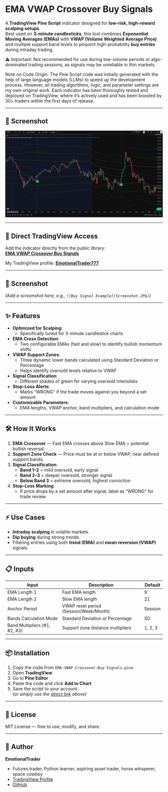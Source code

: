 # EMA VWAP Crossover Buy Signals

A **TradingView Pine Script** indicator designed for **low-risk, high-reward scalping setups**.  
Best used on **3-minute candlesticks**, this tool combines **Exponential Moving Averages (EMAs)** with **VWAP (Volume Weighted Average Price)** and multiple support band levels to pinpoint high-probability **buy entries** during intraday trading.

⚠️ Important: Not recommended for use during low-volume periods or algo-dominated trading sessions, as signals may be unreliable in thin markets.

Note on Code Origin:
The Pine Script code was initially generated with the help of large language models (LLMs) to speed up the development process. However, all trading algorithms, logic, and parameter settings are my own original work. Each indicator has been thoroughly tested and deployed on TradingView, where it’s actively used and has been boosted by 30+ traders within the first days of release.

---

## 📸 Screenshot

![EMA_VWAP_CROSSOVER_BUY_SIGNALS](Screenshot.JPG)

---

## 📎 Direct TradingView Access
Add the indicator directly from the public library:  
**[EMA VWAP Crossover Buy Signals](https://www.tradingview.com/script/CwsxodkT-EMA-VWAP-crossover-Buy-signals/)**

My TradingView profile: **[EmotionalTrader777](https://www.tradingview.com/u/EmotionalTrader777/)**

---

## 📸 Screenshot
*(Add a screenshot here, e.g., `![Buy Signal Example](Screenshot.JPG)`)*

---

## ✨ Features
- **Optimized for Scalping**:
  - Specifically tuned for 3-minute candlestick charts
- **EMA Cross Detection**:
  - Two configurable EMAs (fast and slow) to identify bullish momentum shifts
- **VWAP Support Zones**:
  - Three dynamic lower bands calculated using Standard Deviation or Percentage
  - Helps identify oversold levels relative to VWAP
- **Signal Classification**:
  - Different shades of green for varying oversold intensities
- **Stop-Loss Alerts**:
  - Marks “WRONG” if the trade moves against you beyond a set amount
- **Customizable Parameters**:
  - EMA lengths, VWAP anchor, band multipliers, and calculation mode

---

## 🛠 How It Works
1. **EMA Crossover** — Fast EMA crosses above Slow EMA = potential bullish reversal.
2. **Support Zone Check** — Price must be at or below VWAP, near defined support bands.
3. **Signal Classification**:
   - **Band 1–2** = mild oversold, early signal
   - **Band 2–3** = deeper oversold, stronger signal
   - **Below Band 3** = extreme oversold, highest conviction
4. **Stop-Loss Marking**:
   - If price drops by a set amount after signal, label as “WRONG” for trade review.

---

## ⚡ Use Cases
- **Intraday scalping** in volatile markets.
- **Dip buying** during strong trends.
- Filtering entries using both **trend (EMA)** and **mean reversion (VWAP)** signals.

---

## 📋 Inputs
| Input                      | Description                                   | Default |
|----------------------------|-----------------------------------------------|---------|
| EMA Length 1               | Fast EMA length                               | 9       |
| EMA Length 2               | Slow EMA length                               | 21      |
| Anchor Period               | VWAP reset period (Session/Week/Month)       | Session |
| Bands Calculation Mode      | Standard Deviation or Percentage             | SD      |
| Band Multipliers (#1, #2, #3)| Support zone distance multipliers            | 1, 2, 3 |

---

## 📦 Installation
1. Copy the code from `EMA-VWAP-Crossover-Buy-Signals.pine`
2. Open **TradingView**
3. Go to **Pine Editor**
4. Paste the code and click **Add to Chart**
5. Save the script to your account  
   *(or simply use the [direct link](https://www.tradingview.com/script/CwsxodkT-EMA-VWAP-crossover-Buy-signals/) above)*

---

## 📜 License
MIT License — free to use, modify, and share.

---

## 👤 Author
**EmotionalTrader**  
- Futures trader, Python learner, aspiring asset trader, horse whisperer, space cowboy  
- [TradingView Profile](https://www.tradingview.com/u/EmotionalTrader777/)  
- [GitHub](https://github.com/EmotionalTrader)

